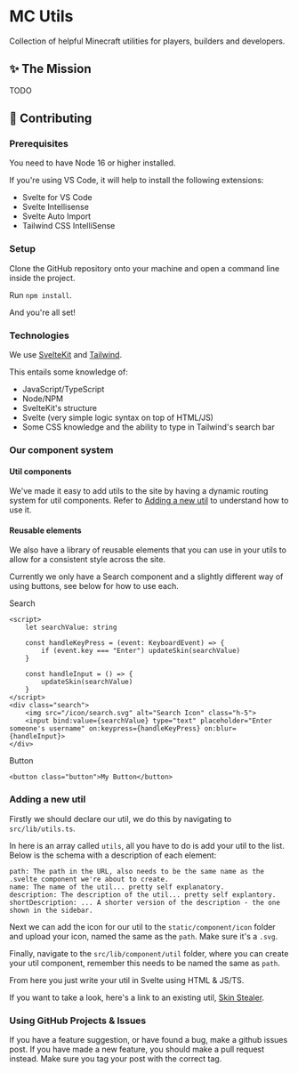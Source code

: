 # MC Utils
Collection of helpful Minecraft utilities for players, builders and developers.

## ✨ The Mission
TODO

## 📝 Contributing

### Prerequisites 

You need to have Node 16 or higher installed.

If you're using VS Code, it will help to install the following extensions:
- Svelte for VS Code
- Svelte Intellisense
- Svelte Auto Import
- Tailwind CSS IntelliSense

### Setup

Clone the GitHub repository onto your machine and open a command line inside the project.

Run `npm install`.

And you're all set!

### Technologies

We use [SvelteKit](https://kit.svelte.dev/) and [Tailwind](https://tailwindcss.com/).

This entails some knowledge of:
- JavaScript/TypeScript
- Node/NPM
- SvelteKit's structure
- Svelte (very simple logic syntax on top of HTML/JS)
- Some CSS knowledge and the ability to type in Tailwind's search bar

### Our component system

#### Util components

We've made it easy to add utils to the site by having a dynamic routing system for util components. Refer to [Adding a new util](#adding-a-new-util) to understand how to use it.

#### Reusable elements

We also have a library of reusable elements that you can use in your utils to allow for a consistent style across the site.

Currently we only have a Search component and a slightly different way of using buttons, see below for how to use each.

Search
```svelte
<script>
    let searchValue: string

    const handleKeyPress = (event: KeyboardEvent) => {
        if (event.key === "Enter") updateSkin(searchValue)
    }

    const handleInput = () => {
        updateSkin(searchValue)
    }
</script>
<div class="search">
    <img src="/icon/search.svg" alt="Search Icon" class="h-5">
    <input bind:value={searchValue} type="text" placeholder="Enter someone's username" on:keypress={handleKeyPress} on:blur={handleInput}>
</div>
```

Button
```svelte
<button class="button">My Button</button>
```

### Adding a new util

Firstly we should declare our util, we do this by navigating to `src/lib/utils.ts`.

In here is an array called `utils`, all you have to do is add your util to the list. Below is the schema with a description of each element:

```
path: The path in the URL, also needs to be the same name as the .svelte component we're about to create.
name: The name of the util... pretty self explanatory.
description: The description of the util... pretty self explantory.
shortDescription: ... A shorter version of the description - the one shown in the sidebar.
```

Next we can add the icon for our util to the `static/component/icon` folder and upload your icon, named the same as the `path`. Make sure it's a `.svg`.

Finally, navigate to the `src/lib/component/util` folder, where you can create your util component, remember this needs to be named the same as `path`.

From here you just write your util in Svelte using HTML & JS/TS.

If you want to take a look, here's a link to an existing util, [Skin Stealer](https://github.com/flytegg/mcu-website/blob/master/src/lib/component/util/skin-stealer.svelte).

### Using GitHub Projects & Issues

If you have a feature suggestion, or have found a bug, make a github issues post. If you have made a new feature, you should make a pull request instead. Make sure you tag your post with the correct tag.
